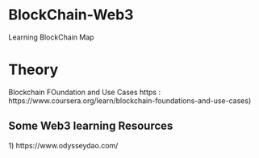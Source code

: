 # BlockChain-Web3
Learning BlockChain Map
<h1>Theory</h1>
Blockchain FOundation and Use Cases https : https://www.coursera.org/learn/blockchain-foundations-and-use-cases)
<h2>Some Web3 learning Resources</h2>
1) https://www.odysseydao.com/
